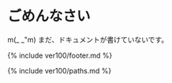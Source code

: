 # ごめんなさい

m(\_ \_"m)
まだ、ドキュメントが書けていないです。

<!--- footer --->

{% include ver100/footer.md %}

<!--- 参照 --->

{% include ver100/paths.md %}
